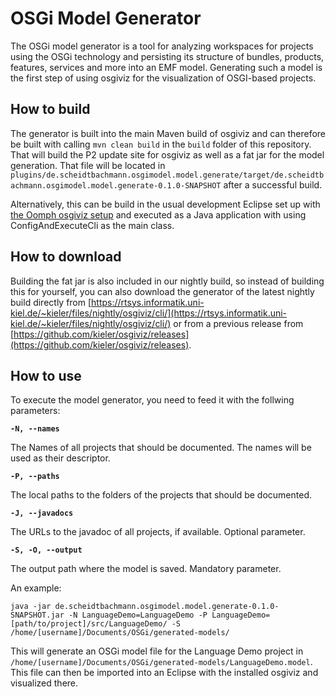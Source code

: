 # OSGi Model Generator
The OSGi model generator is a tool for analyzing workspaces for projects using the OSGi technology and persisting its structure of bundles, products, features, services and more into an EMF model. Generating such a model is the first step of using osgiviz for the visualization of OSGI-based projects. 

## How to build
The generator is built into the main Maven build of osgiviz and can therefore be built with calling `mvn clean build` in the `build` folder of this repository. That will build the P2 update site for osgiviz as well as a fat jar for the model generation. That file will be located in `plugins/de.scheidtbachmann.osgimodel.model.generate/target/de.scheidtbachmann.osgimodel.model.generate-0.1.0-SNAPSHOT` after a successful build.

Alternatively, this can be build in the usual development Eclipse set up with [the Oomph osgiviz setup](https://github.com/OpenKieler/config/blob/master/OsgiViz.setup) and executed as a Java application with using ConfigAndExecuteCli as the main class.

## How to download
Building the fat jar is also included in our nightly build, so instead of building this for yourself, you can also download the generator of the latest nightly build directly from [https://rtsys.informatik.uni-kiel.de/~kieler/files/nightly/osgiviz/cli/](https://rtsys.informatik.uni-kiel.de/~kieler/files/nightly/osgiviz/cli/) or from a previous release from [https://github.com/kieler/osgiviz/releases](https://github.com/kieler/osgiviz/releases).

## How to use
To execute the model generator, you need to feed it with the follwing parameters:

**`-N, --names`**

The Names of all projects that should be documented. The names will be used as their descriptor.

**`-P, --paths`**

The local paths to the folders of the projects that should be documented.

**`-J, --javadocs`**

The URLs to the javadoc of all projects, if available. Optional parameter.

**`-S, -O, --output`**

The output path where the model is saved. Mandatory parameter.

An example:

`java -jar de.scheidtbachmann.osgimodel.model.generate-0.1.0-SNAPSHOT.jar -N LanguageDemo=LanguageDemo -P LanguageDemo=[path/to/project]/src/LanguageDemo/ -S /home/[username]/Documents/OSGi/generated-models/`

This will generate an OSGi model file for the Language Demo project in `/home/[username]/Documents/OSGi/generated-models/LanguageDemo.model`.
This file can then be imported into an Eclipse with the installed osgiviz and visualized there.
